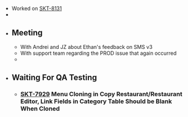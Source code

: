 - Worked on [SKT-8131](https://wondersco.atlassian.net/browse/SKT-8131)
-
- ## Meeting
	- With Andrei and JZ about Ethan's feedback on SMS v3
	- With support team regarding the PROD issue that again occurred
	-
- ## Waiting For QA Testing
	- ### [SKT-7929](https://wondersco.atlassian.net/browse/SKT-7929) Menu Cloning in Copy Restaurant/Restaurant Editor, Link Fields in Category Table Should be Blank When Cloned